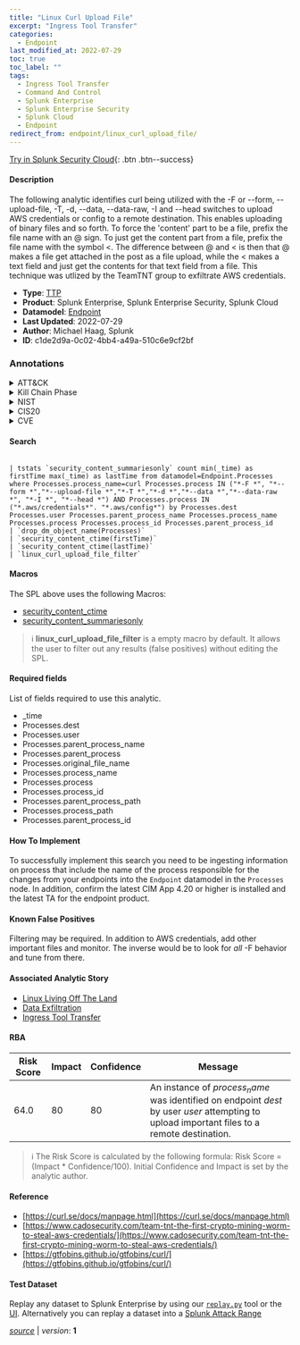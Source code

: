 ```yaml
---
title: "Linux Curl Upload File"
excerpt: "Ingress Tool Transfer"
categories:
  - Endpoint
last_modified_at: 2022-07-29
toc: true
toc_label: ""
tags:
  - Ingress Tool Transfer
  - Command And Control
  - Splunk Enterprise
  - Splunk Enterprise Security
  - Splunk Cloud
  - Endpoint
redirect_from: endpoint/linux_curl_upload_file/
---
```




[Try in Splunk Security Cloud](https://www.splunk.com/en_us/cyber-security.html){: .btn .btn--success}

#### Description

The following analytic identifies curl being utilized with the -F or --form, --upload-file, -T, -d, --data, --data-raw, -I and --head switches to upload AWS credentials or config to a remote destination. This enables uploading of binary files and so forth. To force the &#39;content&#39; part to be a file, prefix the file name with an @ sign. To just get the content part from a file, prefix the file name with the symbol &lt;. The difference between @ and &lt; is then that @ makes a file get attached in the post as a file upload, while the &lt; makes a text field and just get the contents for that text field from a file. This technique was utlized by the TeamTNT group to exfiltrate AWS credentials.

- **Type**: [TTP](https://github.com/splunk/security_content/wiki/Detection-Analytic-Types)
- **Product**: Splunk Enterprise, Splunk Enterprise Security, Splunk Cloud
- **Datamodel**: [Endpoint](https://docs.splunk.com/Documentation/CIM/latest/User/Endpoint)
- **Last Updated**: 2022-07-29
- **Author**: Michael Haag, Splunk
- **ID**: c1de2d9a-0c02-4bb4-a49a-510c6e9cf2bf

### Annotations
<details>
  <summary>ATT&CK</summary>

<div markdown="1">

#### [ATT&CK](https://attack.mitre.org/)

| ID          | Technique   | Tactic         |
| ----------- | ----------- |--------------- |
| [T1105](https://attack.mitre.org/techniques/T1105/) | Ingress Tool Transfer | Command And Control |

</div>
</details>


<details>
  <summary>Kill Chain Phase</summary>

<div markdown="1">

* Command and Control


</div>
</details>


<details>
  <summary>NIST</summary>

<div markdown="1">

* DE.CM



</div>
</details>

<details>
  <summary>CIS20</summary>

<div markdown="1">

* CIS 10



</div>
</details>

<details>
  <summary>CVE</summary>

<div markdown="1">


</div>
</details>


#### Search

```

| tstats `security_content_summariesonly` count min(_time) as firstTime max(_time) as lastTime from datamodel=Endpoint.Processes where Processes.process_name=curl Processes.process IN ("*-F *", "*--form *","*--upload-file *","*-T *","*-d *","*--data *","*--data-raw *", "*-I *", "*--head *") AND Processes.process IN ("*.aws/credentials*". "*.aws/config*") by Processes.dest Processes.user Processes.parent_process_name Processes.process_name Processes.process Processes.process_id Processes.parent_process_id 
| `drop_dm_object_name(Processes)` 
| `security_content_ctime(firstTime)` 
| `security_content_ctime(lastTime)` 
| `linux_curl_upload_file_filter`
```

#### Macros
The SPL above uses the following Macros:
* [security_content_ctime](https://github.com/splunk/security_content/blob/develop/macros/security_content_ctime.yml)
* [security_content_summariesonly](https://github.com/splunk/security_content/blob/develop/macros/security_content_summariesonly.yml)

> :information_source:
> **linux_curl_upload_file_filter** is a empty macro by default. It allows the user to filter out any results (false positives) without editing the SPL.



#### Required fields
List of fields required to use this analytic.
* _time
* Processes.dest
* Processes.user
* Processes.parent_process_name
* Processes.parent_process
* Processes.original_file_name
* Processes.process_name
* Processes.process
* Processes.process_id
* Processes.parent_process_path
* Processes.process_path
* Processes.parent_process_id



#### How To Implement
To successfully implement this search you need to be ingesting information on process that include the name of the process responsible for the changes from your endpoints into the `Endpoint` datamodel in the `Processes` node. In addition, confirm the latest CIM App 4.20 or higher is installed and the latest TA for the endpoint product.
#### Known False Positives
Filtering may be required. In addition to AWS credentials, add other important files and monitor. The inverse would be to look for _all_ -F behavior and tune from there.

#### Associated Analytic Story
* [Linux Living Off The Land](/stories/linux_living_off_the_land)
* [Data Exfiltration](/stories/data_exfiltration)
* [Ingress Tool Transfer](/stories/ingress_tool_transfer)




#### RBA

| Risk Score  | Impact      | Confidence   | Message      |
| ----------- | ----------- |--------------|--------------|
| 64.0 | 80 | 80 | An instance of $process_name$ was identified on endpoint $dest$ by user $user$ attempting to upload important files to a remote destination. |


> :information_source:
> The Risk Score is calculated by the following formula: Risk Score = (Impact * Confidence/100). Initial Confidence and Impact is set by the analytic author.


#### Reference

* [https://curl.se/docs/manpage.html](https://curl.se/docs/manpage.html)
* [https://www.cadosecurity.com/team-tnt-the-first-crypto-mining-worm-to-steal-aws-credentials/](https://www.cadosecurity.com/team-tnt-the-first-crypto-mining-worm-to-steal-aws-credentials/)
* [https://gtfobins.github.io/gtfobins/curl/](https://gtfobins.github.io/gtfobins/curl/)



#### Test Dataset
Replay any dataset to Splunk Enterprise by using our [`replay.py`](https://github.com/splunk/attack_data#using-replaypy) tool or the [UI](https://github.com/splunk/attack_data#using-ui).
Alternatively you can replay a dataset into a [Splunk Attack Range](https://github.com/splunk/attack_range#replay-dumps-into-attack-range-splunk-server)




[*source*](https://github.com/splunk/security_content/tree/develop/detections/endpoint/linux_curl_upload_file.yml) \| *version*: **1**